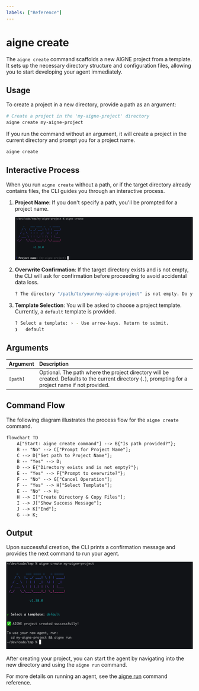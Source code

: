 ```yaml
---
labels: ["Reference"]
---
```


# aigne create

The `aigne create` command scaffolds a new AIGNE project from a template. It sets up the necessary directory structure and configuration files, allowing you to start developing your agent immediately.

## Usage

To create a project in a new directory, provide a path as an argument:

```bash
# Create a project in the 'my-aigne-project' directory
aigne create my-aigne-project
```

If you run the command without an argument, it will create a project in the current directory and prompt you for a project name.

```bash
aigne create
```

## Interactive Process

When you run `aigne create` without a path, or if the target directory already contains files, the CLI guides you through an interactive process.

1.  **Project Name**: If you don't specify a path, you'll be prompted for a project name.

    ![AIGNE CLI prompting for a project name during creation.](../assets/create/create-project-interactive-project-name-prompt.png)

2.  **Overwrite Confirmation**: If the target directory exists and is not empty, the CLI will ask for confirmation before proceeding to avoid accidental data loss.

    ```bash
    ? The directory "/path/to/your/my-aigne-project" is not empty. Do you want to remove its contents? › (y/N)
    ```

3.  **Template Selection**: You will be asked to choose a project template. Currently, a `default` template is provided.

    ```bash
    ? Select a template: › - Use arrow-keys. Return to submit.
    ❯   default
    ```

## Arguments

| Argument | Description                                  |
| :------- | :------------------------------------------- |
| `[path]` | Optional. The path where the project directory will be created. Defaults to the current directory (`.`), prompting for a project name if not provided. |

## Command Flow

The following diagram illustrates the process flow for the `aigne create` command.

```mermaid
flowchart TD
    A["Start: aigne create command"] --> B{"Is path provided?"};
    B -- "No" --> C["Prompt for Project Name"];
    C --> D["Set path to Project Name"];
    B -- "Yes" --> D;
    D --> E{"Directory exists and is not empty?"};
    E -- "Yes" --> F{"Prompt to overwrite?"};
    F -- "No" --> G["Cancel Operation"];
    F -- "Yes" --> H["Select Template"];
    E -- "No" --> H;
    H --> I["Create Directory & Copy Files"];
    I --> J["Show Success Message"];
    J --> K["End"];
    G --> K;
```

## Output

Upon successful creation, the CLI prints a confirmation message and provides the next command to run your agent.

![AIGNE CLI success message after creating a project.](../assets/create/create-project-using-default-template-success-message.png)

After creating your project, you can start the agent by navigating into the new directory and using the `aigne run` command.

For more details on running an agent, see the [aigne run](./command-reference-run.md) command reference.